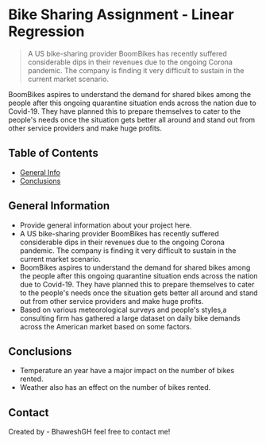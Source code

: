 # Bike Sharing Assignment - Linear Regression
> A US bike-sharing provider BoomBikes has recently suffered considerable dips in their revenues due to the ongoing Corona pandemic. The company is finding it very difficult to sustain in the current market scenario.

BoomBikes aspires to understand the demand for shared bikes among the people after this ongoing quarantine situation ends across the nation due to Covid-19. They have planned this to prepare themselves to cater to the people's needs once the situation gets better all around and stand out from other service providers and make huge profits.


## Table of Contents
* [General Info](#general-information)
* [Conclusions](#conclusions)


<!-- You can include any other section that is pertinent to your problem -->

## General Information
- Provide general information about your project here.
- A US bike-sharing provider BoomBikes has recently suffered considerable dips in their revenues due to the ongoing Corona pandemic. 
  The company is finding it very difficult to sustain in the current market scenario.
- BoomBikes aspires to understand the demand for shared bikes among the people after this ongoing quarantine situation ends across the nation due to Covid-19. They have planned this to   prepare themselves to cater to the people's needs once the situation gets better all around and stand out from other service providers and make huge profits.
- Based on various meteorological surveys and people's styles,a consulting firm has gathered a large dataset on daily bike demands across the American market based on some factors.

<!-- You don't have to answer all the questions - just the ones relevant to your project. -->

## Conclusions
- Temperature an year have a major impact on the number of bikes rented.
- Weather also has an effect on the number of bikes rented.

<!-- You don't have to answer all the questions - just the ones relevant to your project. -->


## Contact
Created by  - BhaweshGH feel free to contact me!

